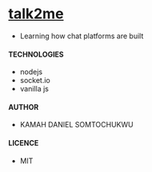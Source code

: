 # [talk2me](https://talk2mee.herokuapp.com)
- Learning how chat platforms are built 

#### TECHNOLOGIES
- nodejs
- socket.io
- vanilla js

#### AUTHOR
- KAMAH DANIEL SOMTOCHUKWU

#### LICENCE
- MIT





